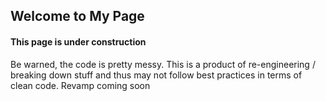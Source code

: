 ## Welcome to My Page

#### This page is under construction

Be warned, the code is pretty messy. This is a product of re-engineering / breaking down stuff and thus may not follow best practices in terms of clean code. Revamp coming soon
